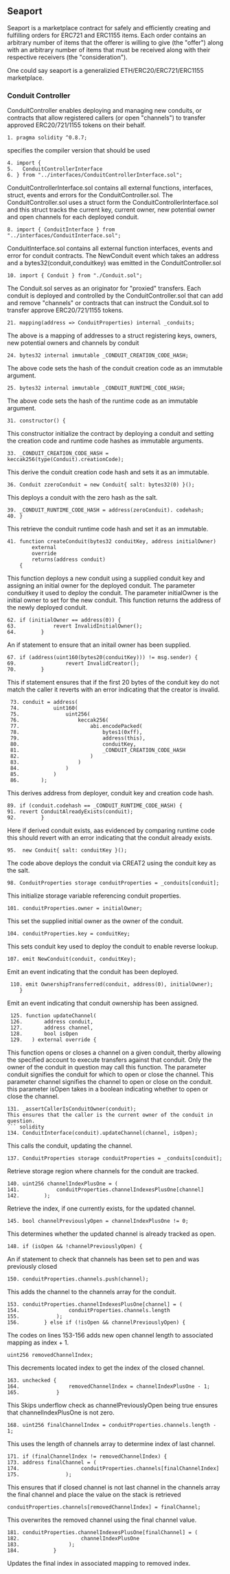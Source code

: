 ## Seaport

Seaport is a marketplace contract for safely and efficiently creating and fulfilling orders for ERC721 and ERC1155 items. Each order contains an arbitrary number of items that the offerer is willing to give (the "offer") along with an arbitrary number of items that must be received along with their respective receivers (the "consideration").

One could say seaport is a generalizied ETH/ERC20/ERC721/ERC1155 marketplace.

### Conduit Controller
ConduitController enables deploying and managing new conduits, or contracts that allow registered callers (or open "channels") to transfer approved ERC20/721/1155 tokens on their behalf.

``` solidity
1. pragma solidity ^0.8.7;
```
specifies the compiler version that should be used 

``` solidity
4. import {
5.   ConduitControllerInterface
6. } from "../interfaces/ConduitControllerInterface.sol";
```
ConduitControllerInterface.sol contains all external functions, interfaces, struct, events  and errors for the ConduitController.sol.
The ConduitController.sol uses a struct form the ConduitControllerInterface.sol and this struct tracks the current key, current owner, new potential owner and open channels for each deployed conduit.
``` solidity
8. import { ConduitInterface } from "../interfaces/ConduitInterface.sol";

```
ConduitInterface.sol contains all external function interfaces, events and error for conduit contracts.
The NewConduit event which takes an address and a bytes32(conduit,conduitkey) was emitted in the ConduitController.sol

``` solidity
10. import { Conduit } from "./Conduit.sol";
```
The Conduit.sol serves as an originator for "proxied" transfers. Each conduit is deployed and controlled by the ConduitController.sol that can add and remove "channels" or contracts that can instruct the Conduit.sol to transfer approve ERC20/721/1155 tokens. 

``` solidity
21. mapping(address => ConduitProperties) internal _conduits;
```
The above is a mapping of addresses to a struct registering keys, owners, new potential owners and channels by conduit
``` solidity
24. bytes32 internal immutable _CONDUIT_CREATION_CODE_HASH;
```
The above code sets the hash of the conduit creation code as an immutable argument.
``` solidity
25. bytes32 internal immutable _CONDUIT_RUNTIME_CODE_HASH;
```
The above code sets the hash of the runtime code as an immutable argument.
``` solidity
31. constructor() {
```
This constructor initialize the contract by deploying a conduit and setting the creation code and runtime code hashes as immutable arguments.
``` solidity
33. _CONDUIT_CREATION_CODE_HASH = keccak256(type(Conduit).creationCode);
```
This derive the conduit creation code hash and sets it as an immutable.
``` solidity
36. Conduit zzeroConduit = new Conduit{ salt: bytes32(0) }();
```
This deploys a conduit with the zero hash as the salt.
``` solidity
39. _CONDUIT_RUNTIME_CODE_HASH = address(zeroConduit). codehash;
40. }
```
This retrieve the conduit runtime code hash and set it as an immutable.
``` solidity
41. function createConduit(bytes32 conduitKey, address initialOwner)
        external
        override
        returns(address conduit)
    {
```
This function deploys a new conduit using a supplied conduit key and assigning an initial owner for the deployed conduit.
The parameter conduitkey it used to deploy the conduit.
The parameter initialOwner is the initial owner to set for the new conduit.
This function returns the address of the newly deployed conduit.
``` solidity
62. if (initialOwner == address(0)) {
63.            revert InvalidInitialOwner();
64.        }
```
An if statement to ensure that an initail owner has been supplied.
``` solidity
67. if (address(uint160(bytes20(conduitKey))) != msg.sender) {
69.                revert InvalidCreator();
70.        }
```
This if statement ensures that if the first 20 bytes of the conduit key do not match the  caller it reverts with an error indicating that the creator is invalid.
``` solidity
 73. conduit = address(
 74.           uint160(
 75.               uint256(
 76.                   keccak256(
 77.                       abi.encodePacked(
 78.                           bytes1(0xff),
 79.                           address(this),
 80.                           conduitKey,
 81.                           _CONDUIT_CREATION_CODE_HASH
 82.                       )
 83.                   )
 84.               )
 85.           )
 86.       );
```
This derives address from deployer, conduit key and creation code hash.
``` solidity
89. if (conduit.codehash == _CONDUIT_RUNTIME_CODE_HASH) {
91. revert ConduitAlreadyExists(conduit);
92.        }
```
Here if derived conduit exists, aas evidenced by comparing runtime code this should revert with an error indicating that the conduit already exists.
``` solidity
95.  new Conduit{ salt: conduitKey }();
```
The code above deploys the conduit via CREAT2 using the conduit key as the salt.
``` solidity
98. ConduitProperties storage conduitProperties = _conduits[conduit];
```
This initialize storage variable referencing conduit properties.
``` solidity
101. conduitProperties.owner = initialOwner;
```
This set the supplied initial owner as the owner of the conduit.
``` solidity
104. conduitProperties.key = conduitKey;
```
This sets conduit key used to deploy the conduit to enable reverse lookup.
``` solidity
107. emit NewConduit(conduit, conduitKey);
```
Emit an event indicating that the conduit has been deployed.
```solidity
 110. emit OwnershipTransferred(conduit, address(0), initialOwner);
    }
```
Emit an event indicating that conduit ownership has been assigned.
``` solidity
 125. function updateChannel(
 126.       address conduit,
 127.       address channel,
 128.       bool isOpen
 129.   ) external override {
 ```
 This function opens or closes a channel on a given conduit, therby allowing the specified account to execute transfers against that conduit.
 Only the owner of the conduit in question may call this function.
 The parameter conduit signifies the conduit for which to open or close the channel.
 This parameter channel signifies the channel to open or close on the conduit.
 this  parameter isOpen takes in a boolean indicating whether to open or close the channel.
 ``` solidity
131. _assertCallerIsConduitOwner(conduit);
This ensures that the caller is the current owner of the conduit in question.
``` solidity
134. ConduitInterface(conduit).updateChannel(channel, isOpen);
```
This calls the conduit, updating the channel.
``` solidity
137. ConduitProperties storage conduitProperties = _conduits[conduit];
```
Retrieve storage region where channels for the conduit are tracked.
``` solidity
140. uint256 channelIndexPlusOne = (
141.            conduitProperties.channelIndexesPlusOne[channel]
142.        );
```
Retrieve the index, if one currently exists, for the updated channel.
``` solidity
145. bool channelPreviouslyOpen = channelIndexPlusOne != 0;
```
This determines whether the updated channel is already tracked as open.
``` solidity
148. if (isOpen && !channelPreviouslyOpen) {
```
An if statement to check that channels has been set to pen and was previously closed
``` solidity
150. conduitProperties.channels.push(channel);
```
This adds the channel to the channels array for the conduit.
``` solidity
153. conduitProperties.channelIndexesPlusOne[channel] = (
154.                conduitProperties.channels.length
155.            );
156.        } else if (!isOpen && channelPreviouslyOpen) {
```
The codes on lines 153-156 adds new open channel length to associated mapping as index + 1.
``` solidity
uint256 removedChannelIndex;
```
This decrements located index to get the index of the closed channel.
``` solidity
163. unchecked {
164.                removedChannelIndex = channelIndexPlusOne - 1;
165.            }
```
This Skips underflow check as channelPreviouslyOpen being true ensures
that channelIndexPlusOne is not zero.
```solidity
168. uint256 finalChannelIndex = conduitProperties.channels.length - 1;
```
This uses the length of channels array to determine index of last channel.
``` solidity
171. if (finalChannelIndex != removedChannelIndex) {
173. address finalChannel = (
174.                    conduitProperties.channels[finalChannelIndex]
175.               );
```
This ensures that if closed channel is not last channel in the channels array the final channel and place the value on the stack is retrieved
``` solidity
conduitProperties.channels[removedChannelIndex] = finalChannel;
```
This overwrites the removed channel using the final channel value.
``` solidity
181. conduitProperties.channelIndexesPlusOne[finalChannel] = (
182.                    channelIndexPlusOne
183.                );
184.           }
```
Updates the final index in associated mapping to removed index.






















 
















  










   







